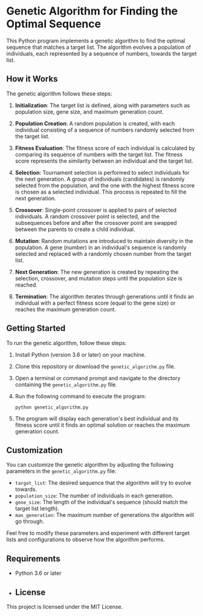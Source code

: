 # Genetic Algorithm for Finding the Optimal Sequence

This Python program implements a genetic algorithm to find the optimal sequence that matches a target list. The algorithm evolves a population of individuals, each represented by a sequence of numbers, towards the target list.

## How it Works

The genetic algorithm follows these steps:

1.  **Initialization**: The target list is defined, along with parameters such as population size, gene size, and maximum generation count.
    
2.  **Population Creation**: A random population is created, with each individual consisting of a sequence of numbers randomly selected from the target list.
    
3.  **Fitness Evaluation**: The fitness score of each individual is calculated by comparing its sequence of numbers with the target list. The fitness score represents the similarity between an individual and the target list.
    
4.  **Selection**: Tournament selection is performed to select individuals for the next generation. A group of individuals (candidates) is randomly selected from the population, and the one with the highest fitness score is chosen as a selected individual. This process is repeated to fill the next generation.
    
5.  **Crossover**: Single-point crossover is applied to pairs of selected individuals. A random crossover point is selected, and the subsequences before and after the crossover point are swapped between the parents to create a child individual.
    
6.  **Mutation**: Random mutations are introduced to maintain diversity in the population. A gene (number) in an individual's sequence is randomly selected and replaced with a randomly chosen number from the target list.
    
7.  **Next Generation**: The new generation is created by repeating the selection, crossover, and mutation steps until the population size is reached.
    
8.  **Termination**: The algorithm iterates through generations until it finds an individual with a perfect fitness score (equal to the gene size) or reaches the maximum generation count.
    

## Getting Started

To run the genetic algorithm, follow these steps:

1.  Install Python (version 3.6 or later) on your machine.
    
2.  Clone this repository or download the `genetic_algorithm.py` file.
    
3.  Open a terminal or command prompt and navigate to the directory containing the `genetic_algorithm.py` file.
    
4.  Run the following command to execute the program:
    
    
    
    `python genetic_algorithm.py` 
    
5.  The program will display each generation's best individual and its fitness score until it finds an optimal solution or reaches the maximum generation count.
    

## Customization

You can customize the genetic algorithm by adjusting the following parameters in the `genetic_algorithm.py` file:

-   `target_list`: The desired sequence that the algorithm will try to evolve towards.
-   `population_size`: The number of individuals in each generation.
-   `gene_size`: The length of the individual's sequence (should match the target list length).
-   `max_generation`: The maximum number of generations the algorithm will go through.

Feel free to modify these parameters and experiment with different target lists and configurations to observe how the algorithm performs.

## Requirements

-   Python 3.6 or later

- ## License

This project is licensed under the MIT License.
